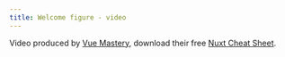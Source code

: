 ```yaml
---
title: Welcome figure - video
---
```

Video produced by <a href="https://www.vuemastery.com" target="_blank" rel="noopener">Vue Mastery</a>, download their free <a href="https://www.vuemastery.com/nuxt-cheat-sheet/" target="_blank" rel="noopener">Nuxt Cheat Sheet</a>.
